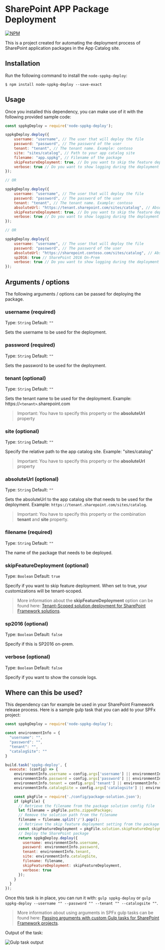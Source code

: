 # SharePoint APP Package Deployment

[![NPM](https://nodei.co/npm/node-sppkg-deploy.png?compact=true)](https://nodei.co/npm/node-sppkg-deploy/)

This is a project created for automating the deployment process of SharePoint application packages in the App Catalog site.

## Installation
Run the following command to install the `node-sppkg-deploy`:

```
$ npm install node-sppkg-deploy --save-exact
```

## Usage

Once you installed this dependency, you can make use of it with the following provided sample code:

```javascript
const sppkgDeploy = require('node-sppkg-deploy');

sppkgDeploy.deploy({
    username: "username", // The user that will deploy the file
    password: "password", // The password of the user
    tenant: "tenant", // The tenant name. Example: contoso
    site: "sites/catalog", // Path to your app catalog site
    filename: "app.sppkg", // Filename of the package
    skipFeatureDeployment: true, // Do you want to skip the feature deployment (SharePoint Framework)
    verbose: true // Do you want to show logging during the deployment
});

// OR

sppkgDeploy.deploy({
    username: "username", // The user that will deploy the file
    password: "password", // The password of the user
    tenant: "tenant", // The tenant name. Example: contoso
    absoluteUrl: "https://tenant.sharepoint.com/sites/catalog", // Absolute path to the app catalog site
    skipFeatureDeployment: true, // Do you want to skip the feature deployment (SharePoint Framework)
    verbose: true // Do you want to show logging during the deployment
});

// OR

sppkgDeploy.deploy({
    username: "username", // The user that will deploy the file
    password: "password", // The password of the user
    absoluteUrl: "https://sharepoint.contoso.com/sites/catalog", // Absolute path to the app catalog site
    sp2016: true // SharePoint 2016 On-Prem
    verbose: true // Do you want to show logging during the deployment
});
```

## Arguments / options

The following arguments / options can be passed for deploying the package.

### username (required)

Type: `String`
Default: `""`

Sets the username to be used for the deployment.

### password (required)

Type: `String`
Default: `""`

Sets the password to be used for the deployment.

### tenant (optional)

Type: `String`
Default: `""`

Sets the tenant name to be used for the deployment. Example: https://`<tenant>`.sharepoint.com

> Important: You have to specify this property or the **absoluteUrl** property

### site (optional)

Type: `String`
Default: `""`

Specify the relative path to the app catalog site. Example: "sites/catalog"

> Important: You have to specify this property or the **absoluteUrl** property

### absoluteUrl (optional)

Type: `String`
Default: `""`

Sets the absoluteUrl to the app catalog site that needs to be used for the deployment. Example: `https://tenant.sharepoint.com/sites/catalog`.

> Important: You have to specify this property or the combination **tenant** and **site** property.

### filename (required)

Type: `String`
Default: `""`

The name of the package that needs to be deployed.

### skipFeatureDeployment (optional)

Type: `Boolean`
Default: `true`

Specify if you want to skip feature deployment. When set to true, your customizations will be tenant-scoped.

> More information about the **skipFeatureDeployment** option can be found here: [Tenant-Scoped solution deployment for SharePoint Framework solutions](https://dev.office.com/sharepoint/docs/spfx/tenant-scoped-deployment).

### sp2016 (optional)

Type: `Boolean`
Default: `false`

Specify if this is SP2016 on-prem.

### verbose (optional)

Type: `Boolean`
Default: `false`

Specify if you want to show the console logs.

## Where can this be used?

This dependency can for example be used in your SharePoint Framework release process. Here is a sample gulp task that you can add to your SPFx project:

```javascript
const sppkgDeploy = require('node-sppkg-deploy');

const environmentInfo = {
  "username": "",
  "password": "",
  "tenant": "",
  "catalogSite": ""
}

build.task('sppkg-deploy', {
  execute: (config) => {
    environmentInfo.username = config.args['username'] || environmentInfo.username;
    environmentInfo.password = config.args['password'] || environmentInfo.password;
    environmentInfo.tenant = config.args['tenant'] || environmentInfo.tenant;
    environmentInfo.catalogSite = config.args['catalogsite'] || environmentInfo.catalogSite;

    const pkgFile = require('./config/package-solution.json');
    if (pkgFile) {
      // Retrieve the filename from the package solution config file
      let filename = pkgFile.paths.zippedPackage;
      // Remove the solution path from the filename
      filename = filename.split('/').pop();
      // Retrieve the skip feature deployment setting from the package solution config file
      const skipFeatureDeployment = pkgFile.solution.skipFeatureDeployment ? pkgFile.solution.skipFeatureDeployment : false;
      // Deploy the SharePoint package
      return sppkgDeploy.deploy({
        username: environmentInfo.username,
        password: environmentInfo.password,
        tenant: environmentInfo.tenant,
        site: environmentInfo.catalogSite,
        filename: filename,
        skipFeatureDeployment: skipFeatureDeployment,
        verbose: true
      });
    }
  }
});
```

Once this task is in place, you can run it with: `gulp sppkg-deploy` or `gulp sppkg-deploy --username "" --password "" --tenant "" --catalogsite ""`.

> More information about using arguments in SPFx gulp tasks can be found here: [Passing arguments with custom Gulp tasks for SharePoint Framework projects](https://www.eliostruyf.com/passing-arguments-with-custom-gulp-tasks-for-sharepoint-framework-projects/).

Output of the task:

![Gulp task output](./assets/task-output.png)
